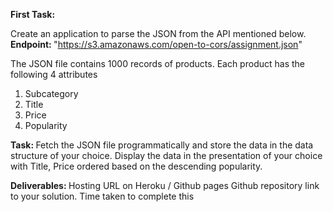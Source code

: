 <b> <b> First Task: </b> </b>

Create an application to parse the JSON from the API mentioned below. <br>
<b>Endpoint: </b> "https://s3.amazonaws.com/open-to-cors/assignment.json"


The JSON file contains 1000 records of products. Each product has the following 4 attributes 
1. Subcategory
2. Title
3. Price
4. Popularity 

<b> Task: </b>
Fetch the JSON file programmatically and store the data in the data structure of your choice.
Display the data in the presentation of your choice with Title, Price ordered based on the descending popularity.

<b> Deliverables: </b>
Hosting URL on Heroku / Github pages
Github repository link to your solution.
Time taken to complete this


